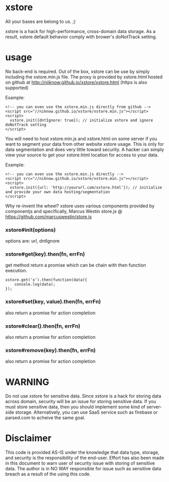 # xstore
All your bases are belong to us.  ;)

xstore is a hack for high-performance, cross-domain data storage.  As a result, xstore default behavior comply with brower's doNotTrack setting.

# usage
No back-end is required.  Out of the box, xstore can be use by simply including the xstore.min.js file.  The proxy is provided by xstore.html hosted on github at http://niiknow.github.io/xstore/xstore.html (https is also supported)

Example:
```
<!-- you can even use the xstore.min.js directly from github -->
<script src="//niknow.github.io/xstore/xstore.min.js"></script>
<script>
  xstore.init({dntIgnore: true}); // initialize xstore and ignore doNotTrack setting
</script>
```

You will need to host xstore.min.js and xstore.html on some server if you want to segment your data from other website xstore usage.  This is only for data segmentation and does very little toward security.  A hacker can simply view your source to get your xstore.html location for access to your data.

Example:

```
<!-- you can even use the xstore.min.js directly -->
<script src="//niknow.github.io/xstore/xstore.min.js"></script>
<script>
  xstore.init({url: 'http://yoururl.com/xstore.html'}); // initialize and provide your own data hosting/segmentation
</script>
``` 

Why re-invent the wheel?  xstore uses various components provided by componentjs and specifically, Marcus Westin store.js @ https://github.com/marcuswestin/store.js

### xstore#init(options)
options are: url, dntIgnore

### xstore#get(key).then(fn, errFn)
get method return a promise which can be chain with then function execution.

```
xstore.get('x').then(function(data){
	console.log(data);
});
```

### xstore#set(key, value).then(fn, errFn)
also return a promise for action completion

### xstore#clear().then(fn, errFn)
also return a promise for action completion

### xstore#remove(key).then(fn, errFn)
also return a promise for action completion

# WARNING
Do not use xstore for sensitive data.  Since xstore is a hack for storing data across domain, security will be an issue for storing sensitive data.  If you must store sensitive data, then you should implement some kind of server-side storage.  Alternatively, you can use SaaS service such as firebase or parsed.com to acheive the same goal.

# Disclaimer
This code is provided AS-IS under the knowledge that data type, storage, and security is the responsibility of the end-user.  Effort has also been made in this document to warn user of security issue with storing of sensitive data.  The author is in NO WAY responsible for issue such as sensitive data breach as a result of the using this code.